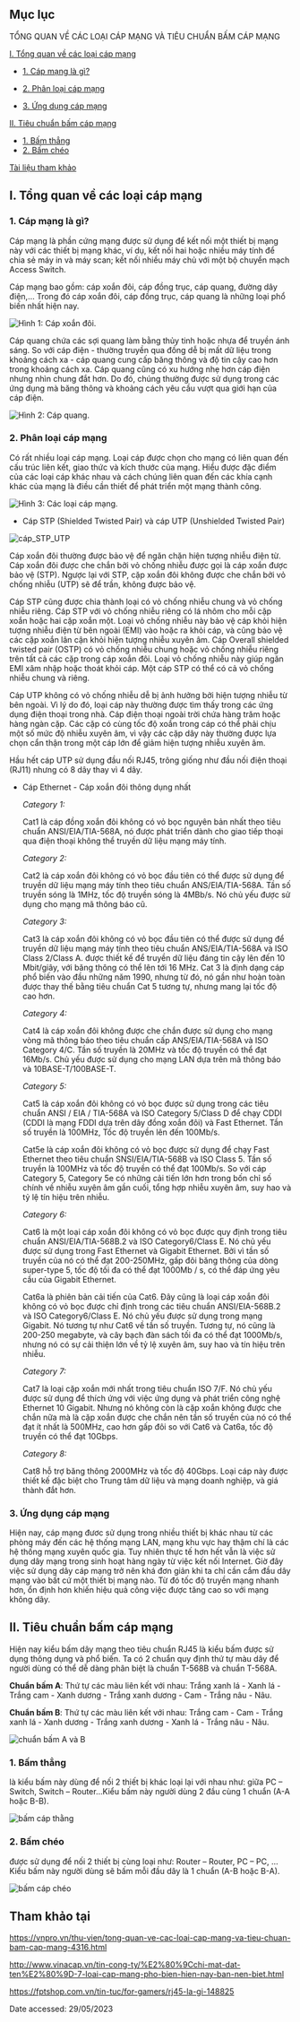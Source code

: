 ## Mục lục

TỔNG QUAN VỀ CÁC LOẠI CÁP MẠNG VÀ TIÊU CHUẨN BẤM CÁP MẠNG

[I. Tổng quan về các loại cáp mạng](#i-tổng-quan-về-các-loại-cáp-mạng)

- [1. Cáp mạng là gì?](#1-cáp-mạng-là-gì)

- [2. Phân loại cáp mạng](#2-phân-loại-cáp-mạng)

- [3. Ứng dụng cáp mạng](#3-ứng-dụng-cáp-mạng)

[II. Tiêu chuẩn bấm cáp mạng](#ii-tiêu-chuẩn-bấm-cáp-mạng)

- [1. Bấm thẳng](#1-bấm-thẳng)
- [2. Bấm chéo](#2-bấm-chéo)

[Tài liệu tham khảo](#tham-khảo-tại)



## I. Tổng quan về các loại cáp mạng

### 1. Cáp mạng là gì?

Cáp mạng là phần cứng mạng được sử dụng để kết nối một thiết bị mạng này với các thiết bị mạng khác, ví dụ, kết nối hai hoặc nhiều máy tính để chia sẻ máy in và máy scan; kết nối nhiều máy chủ với một bộ chuyển mạch Access Switch.

Cáp mạng bao gồm: cáp xoắn đôi, cáp đồng trục, cáp quang, đường dây điện,… Trong đó cáp xoắn đôi, cáp đồng trục, cáp quang là những loại phổ biến nhất hiện nay.

![Hình 1: Cáp xoắn đôi.](../images/cap%20xoan%20doi.jpg)

Cáp quang chứa các sợi quang làm bằng thủy tinh hoặc nhựa để truyền ánh sáng. So với cáp điện - thường truyền qua đồng dễ bị mất dữ liệu trong khoảng cách xa - cáp quang cung cấp băng thông và độ tin cậy cao hơn trong khoảng cách xa. Cáp quang cũng có xu hướng nhẹ hơn cáp điện nhưng nhìn chung đắt hơn. Do đó, chúng thường được sử dụng trong các ứng dụng mà băng thông và khoảng cách yêu cầu vượt qua giới hạn của cáp điện.

![Hình 2: Cáp quang.](../images/cap%20quang.jpg)

### 2. Phân loại cáp mạng

Có rất nhiều loại cáp mạng. Loại cáp được chọn cho mạng có liên quan đến cấu trúc liên kết, giao thức và kích thước của mạng. Hiểu được đặc điểm của các loại cáp khác nhau và cách chúng liên quan đến các khía cạnh khác của mạng là điều cần thiết để phát triển một mạng thành công.

![Hình 3: Các loại cáp mạng.](../images/cac%20loai%20cap%20m%E1%BA%A1ng.jpg)

- Cáp STP (Shielded Twisted Pair) và cáp UTP (Unshielded Twisted Pair)


![cáp_STP_UTP](../images/Ph%C3%A2n%20bi%E1%BB%87t%20c%C3%A1c%20lo%E1%BA%A1i%20c%C3%A1p%20m%E1%BA%A1ng%20ph%E1%BB%95%20bi%E1%BA%BFn%202.png)

Cáp xoắn đôi thường được bảo vệ để ngăn chặn hiện tượng nhiễu điện từ. Cáp xoắn đôi được che chắn bởi vỏ chống nhiễu được gọi là cáp xoắn được bảo vệ (STP). Ngược lại với STP, cặp xoắn đôi không được che chắn bởi vỏ chống nhiễu (UTP) sẽ để trần, không được bảo vệ.

Cáp STP cũng được chia thành loại có vỏ chống nhiễu chung và vỏ chống nhiễu riêng. Cáp STP với vỏ chống nhiễu riêng có lá nhôm cho mỗi cặp xoắn hoặc hai cặp xoắn một. Loại vỏ chống nhiễu này bảo vệ cáp khỏi hiện tượng nhiễu điện từ bên ngoài (EMI) vào hoặc ra khỏi cáp, và cũng bảo vệ các cặp xoắn lân cận khỏi hiện tượng nhiễu xuyên âm. Cáp Overall shielded twisted pair (OSTP) có vỏ chống nhiễu chung hoặc vỏ chống nhiễu riêng trên tất cả các cặp trong cáp xoắn đôi. Loại vỏ chống nhiễu này giúp ngăn EMI xâm nhập hoặc thoát khỏi cáp. Một cáp STP có thể có cả vỏ chống nhiễu chung và riêng.

Cáp UTP không có vỏ chống nhiễu dễ bị ảnh hưởng bởi hiện tượng nhiễu từ bên ngoài. Vì lý do đó, loại cáp này thường được tìm thấy trong các ứng dụng điện thoại trong nhà. Cáp điện thoại ngoài trời chứa hàng trăm hoặc hàng ngàn cặp. Các cặp có cùng tốc độ xoắn trong cáp có thể phải chịu một số mức độ nhiễu xuyên âm, vì vậy các cặp dây này thường được lựa chọn cẩn thận trong một cáp lớn để giảm hiện tượng nhiễu xuyên âm.

Hầu hết cáp UTP sử dụng đầu nối RJ45, trông giống như đầu nối điện thoại (RJ11) nhưng có 8 dây thay vì 4 dây.

- Cáp Ethernet - Cáp xoắn đôi thông dụng nhất

    _Category 1:_

    Cat1 là cáp đồng xoắn đôi không có vỏ bọc nguyên bản nhất theo tiêu chuẩn ANSI/EIA/TIA-568A, nó được phát triển dành cho giao tiếp thoại qua điện thoại không  thể truyền dữ liệu mạng máy tính.

    _Category 2:_

    Cat2 là cáp xoắn đôi không có vỏ bọc đầu tiên có thể được sử dụng để truyền dữ liệu mạng máy tính theo tiêu chuẩn ANS/EIA/TIA-568A. Tần số truyền sóng là 1MHz, tốc độ truyền sóng là 4MBb/s. Nó chủ yếu được sử dụng cho mạng mã thông báo cũ.

    _Category 3:_

    Cat3 là cáp xoắn đôi không có vỏ bọc đầu tiên có thể được sử dụng để truyền dữ liệu mạng máy tính theo tiêu chuẩn ANS/EIA/TIA-568A và ISO Class 2/Class A. được thiết kế để truyền dữ liệu đáng tin cậy lên đến 10 Mbit/giây, với băng thông có thể lên tới 16 MHz. Cat 3 là định dạng cáp phổ biến vào đầu những năm 1990, nhưng từ đó, nó gần như hoàn toàn được thay thế bằng tiêu chuẩn Cat 5 tương tự, nhưng mang lại tốc độ cao hơn.

    _Category 4:_

    Cat4 là cáp xoắn đôi không được che chắn được sử dụng cho mạng vòng mã thông báo theo tiêu chuẩn cấp ANS/EIA/TIA-568A và ISO Category 4/C. Tần số truyền là 20MHz và tốc độ truyền có thể đạt 16Mb/s. Chủ yếu được sử dụng cho mạng LAN dựa trên mã thông báo và 10BASE-T/100BASE-T.

    _Category 5:_

    Cat5 là cáp xoắn đôi không có vỏ bọc được sử dụng trong các tiêu chuẩn ANSI / EIA / TIA-568A và ISO Category 5/Class D để chạy CDDI (CDDI là mạng FDDI dựa trên dây đồng xoắn đôi) và Fast Ethernet. Tần số truyền là 100MHz, Tốc độ truyền lên đến 100Mb/s.

    Cat5e là cáp xoắn đôi không có vỏ bọc được sử dụng để chạy Fast Ethernet theo tiêu chuẩn SNSI/EIA/TIA-568B và ISO Class 5. Tần số truyền là 100MHz và tốc độ truyền có thể đạt 100Mb/s. So với cáp Category 5, Category 5e có những cải tiến lớn hơn trong bốn chỉ số chính về nhiễu xuyên âm gần cuối, tổng hợp nhiễu xuyên âm, suy hao và tỷ lệ tín hiệu trên nhiễu.

    _Category 6:_

    Cat6 là một loại cáp xoắn đôi không có vỏ bọc được quy định trong tiêu chuẩn ANSI/EIA/TIA-568B.2 và ISO Category6/Class E. Nó chủ yếu được sử dụng trong Fast Ethernet và Gigabit Ethernet. Bởi vì tần số truyền của nó có thể đạt 200-250MHz, gấp đôi băng thông của dòng super-type 5, tốc độ tối đa có thể đạt 1000Mb / s, có thể đáp ứng yêu cầu của Gigabit Ethernet.

    Cat6a là phiên bản cải tiến của Cat6. Đây cũng là loại cáp xoắn đôi không có vỏ bọc được chỉ định trong các tiêu chuẩn ANSI/EIA-568B.2 và ISO Category6/Class E. Nó chủ yếu được sử dụng trong mạng Gigabit. Nó tương tự như Cat6 về tần số truyền. Tương tự, nó cũng là 200-250 megabyte, và cây bạch đàn sách tối đa có thể đạt 1000Mb/s, nhưng nó có sự cải thiện lớn về tỷ lệ xuyên âm, suy hao và tín hiệu trên nhiễu.

    _Category 7:_

    Cat7 là loại cặp xoắn mới nhất trong tiêu chuẩn ISO 7/F. Nó chủ yếu được sử dụng để thích ứng với việc ứng dụng và phát triển công nghệ Ethernet 10 Gigabit. Nhưng nó không còn là cặp xoắn không được che chắn nữa mà là cặp xoắn được che chắn nên tần số truyền của nó có thể đạt ít nhất là 500MHz, cao hơn gấp đôi so với Cat6 và Cat6a, tốc độ truyền có thể đạt 10Gbps.

    _Category 8:_

    Cat8 hỗ trợ băng thông 2000MHz và tốc độ 40Gbps. Loại cáp này được thiết kế đặc biệt cho Trung tâm dữ liệu và mạng doanh nghiệp, và giá thành đắt hơn.

### 3. Ứng dụng cáp mạng

Hiện nay, cáp mạng đươc sử dụng trong nhiều thiết bị khác nhau từ các phòng máy đến các hệ thống mạng LAN, mạng khu vực hay thậm chí là các hệ thống mạng xuyên quốc gia. Tuy nhiên thực tế hơn hết vẫn là việc sử dụng dây mạng trong sinh hoạt hàng ngày từ việc kết nối Internet. Giờ đây việc sử dụng dây cáp mạng trở nên khá đơn giản khi ta chỉ cần cắm đầu dây mạng vào bất cứ một thiết bị mạng nào. Từ đó tốc độ truyền mạng nhanh hơn, ổn định hơn khiến hiệu quả công việc được tăng cao so với mạng không dây.

## II. Tiêu chuẩn bấm cáp mạng

Hiện nay kiểu bấm dây mạng theo tiêu chuẩn RJ45 là kiểu bấm được sử dụng thông dụng và phổ biến. Ta có 2 chuẩn quy định thứ tự màu dây để người dùng có thể dễ dàng phân biệt là chuẩn T-568B và chuẩn T-568A.

**Chuẩn bấm A**: Thứ tự các màu liên kết với nhau: Trắng xanh lá - Xanh lá - Trắng cam - Xanh dương - Trắng xanh dương - Cam - Trắng nâu - Nâu.

**Chuẩn bấm B**: Thứ tự các màu liên kết với nhau: Trắng cam - Cam - Trắng xanh lá - Xanh dương - Trắng xanh dương - Xanh lá - Trắng nâu - Nâu.

![chuẩn bấm A và B](../images/chuan_a_vaB.png)

### 1. Bấm thẳng

là kiểu bấm này dùng để nối 2 thiết bị khác loại lại với nhau như: giữa PC – Switch, Switch – Router…Kiểu bấm này người dùng 2 đầu cùng 1 chuẩn (A-A hoặc B-B).


![bấm cáp thằng](../images/cap%20thang.jpg)

### 2. Bấm chéo

được sử dụng để nối 2 thiết bị cùng loại như: Router – Router, PC – PC, …Kiểu bấm này người dùng sẽ bấm mỗi đầu dây là 1 chuẩn (A-B hoặc B-A).

![bấm cáp chéo](../images/tieu%20chuan%20cap%20cheo.jpg)

## Tham khảo tại

<https://vnpro.vn/thu-vien/tong-quan-ve-cac-loai-cap-mang-va-tieu-chuan-bam-cap-mang-4316.html>

<http://www.vinacap.vn/tin-cong-ty/%E2%80%9Cchi-mat-dat-ten%E2%80%9D-7-loai-cap-mang-pho-bien-hien-nay-ban-nen-biet.html>

<https://fptshop.com.vn/tin-tuc/for-gamers/rj45-la-gi-148825>


Date accessed: 29/05/2023
